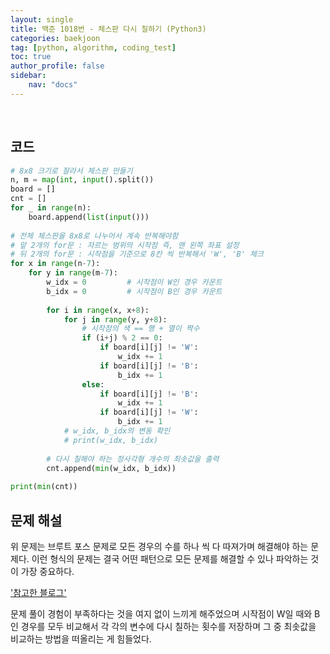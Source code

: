 ```yaml
---
layout: single
title: 백준 1018번 - 체스판 다시 칠하기 (Python3)
categories: baekjoon
tag: [python, algorithm, coding_test]
toc: true 
author_profile: false
sidebar:
    nav: "docs"
---
```


​	

## 코드

```python
# 8x8 크기로 잘라서 체스판 만들기
n, m = map(int, input().split())
board = []
cnt = []
for _ in range(n):
    board.append(list(input()))
    
# 전체 체스판을 8x8로 나누어서 계속 반복해야함
# 앞 2개의 for문 : 자르는 범위의 시작점 즉, 맨 왼쪽 좌표 설정
# 뒤 2개의 for문 : 시작점을 기준으로 8칸 씩 반복해서 'W', 'B' 체크
for x in range(n-7):
    for y in range(m-7):
        w_idx = 0         # 시작점이 W인 경우 카운트
        b_idx = 0         # 시작점이 B인 경우 카운트
        
        for i in range(x, x+8):
            for j in range(y, y+8):
                # 시작점의 색 == 행 + 열이 짝수
                if (i+j) % 2 == 0:
                    if board[i][j] != 'W':
                        w_idx += 1
                    if board[i][j] != 'B':
                        b_idx += 1
                else:
                    if board[i][j] != 'B':
                        w_idx += 1
                    if board[i][j] != 'W':
                        b_idx += 1
            # w_idx, b_idx의 변동 확인
            # print(w_idx, b_idx)
        
        # 다시 칠해야 하는 정사각형 개수의 최솟값을 출력
        cnt.append(min(w_idx, b_idx))
        
print(min(cnt))
```



## 문제 해설

위 문제는 브루트 포스 문제로 모든 경우의 수를 하나 씩 다 따져가며 해결해야 하는 문제다. 이런 형식의 문제는 결국 어떤 패턴으로 모든 문제를 해결할 수 있나 파악하는 것이 가장 중요하다.

['참고한 블로그']('https://bambbang00.tistory.com/43')

 문제 풀이 경험이 부족하다는 것을 여지 없이 느끼게 해주었으며 시작점이 W일 때와 B인 경우를 모두 비교해서 각 각의 변수에 다시 칠하는 횟수를 저장하며 그 중 최솟값을 비교하는 방법을 떠올리는 게 힘들었다.

